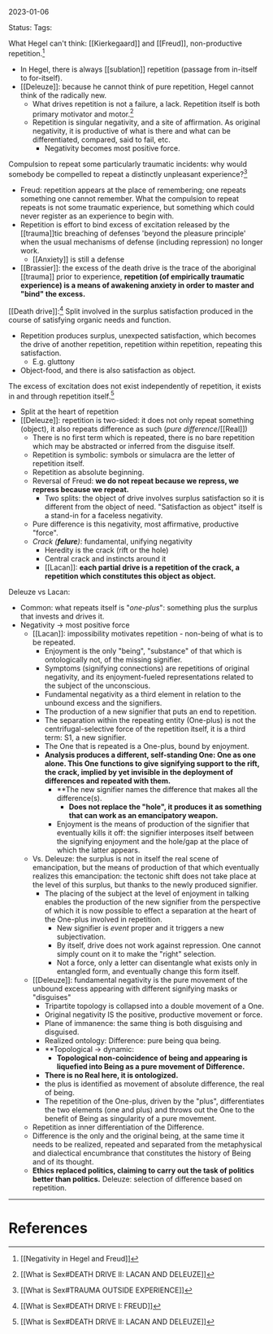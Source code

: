 2023-01-06

Status: 
Tags: 

What Hegel can't think: [[Kierkegaard]] and [[Freud]], non-productive repetition.[^1]
- In Hegel, there is always [[sublation]] repetition (passage from in-itself to for-itself). 
- [[Deleuze]]: because he cannot think of pure repetition, Hegel cannot think of the radically new.
	- What drives repetition is not a failure, a lack. Repetition itself is both primary motivator and motor.[^4]
	* Repetition is singular negativity, and a site of affirmation. As original negativity, it is productive of what is there and what can be differentiated, compared, said to fail, etc.
		* Negativity becomes most positive force.

Compulsion to repeat some particularly traumatic incidents: why would somebody be compelled to repeat a distinctly unpleasant experience?[^2]
* Freud: repetition appears at the place of remembering; one repeats something one cannot remember. What the compulsion to repeat repeats is not some traumatic experience, but something which could never register as an experience to begin with.
* Repetition is effort to bind excess of excitation released by the [[trauma]]tic breaching of defenses 'beyond the pleasure principle' when the usual mechanisms of defense (including repression) no longer work.
    * [[Anxiety]] is still a defense
* [[Brassier]]: the excess of the death drive is the trace of the aboriginal [[trauma]] prior to experience, **repetition (of empirically traumatic experience) is a means of awakening anxiety in order to master and "bind" the excess.**

[[Death drive]]:[^3]
 Split involved in the surplus satisfaction produced in the course of satisfying organic needs and function.
* Repetition produces surplus, unexpected satisfaction, which becomes the drive of another repetition, repetition within repetition, repeating this satisfaction.
    * E.g. gluttony
* Object-food, and there is also satisfaction as object.

The excess of excitation does not exist independently of repetition, it exists in and through repetition itself.[^4]
* Split at the heart of repetition
* [[Deleuze]]: repetition is two-sided: it does not only repeat something (object), it also repeats difference as such (*pure difference*/[[Real]])
    * There is no first term which is repeated, there is no bare repetition which may be abstracted or inferred from the disguise itself.
    * Repetition is symbolic: symbols or simulacra are the letter of repetition itself.
    * Repetition as absolute beginning.
    * Reversal of Freud: **we do not repeat because we repress, we repress because we repeat.**
        * Two splits: the object of drive involves surplus satisfaction so it is different from the object of need. "Satisfaction as object" itself is a stand-in for a faceless negativity.
    * Pure difference is this negativity, most affirmative, productive "force".
    * *Crack (**felure**)*: fundamental, unifying negativity
        * Heredity is the crack (rift or the hole)
        * Central crack and instincts around it
        * [[Lacan]]: **each partial drive is a repetition of the crack, a repetition which constitutes this object as object.**

Deleuze vs Lacan:
* Common: what repeats itself is "*one-plus*": something plus the surplus that invests and drives it.
* Negativity → most positive force
    * [[Lacan]]: impossibility motivates repetition - non-being of what is to be repeated.
        * Enjoyment is the only "being", "substance" of that which is ontologically not, of the missing signifier.
        * Symptoms (signifying connections) are repetitions of original negativity, and its enjoyment-fueled representations related to the subject of the unconscious.
        * Fundamental negativity as a third element in relation to the unbound excess and the signifiers.
        * The production of a new signifier that puts an end to repetition.
	    * The separation within the repeating entity (One-plus) is not the centrifugal-selective force of the repetition itself, it is a third term: S1, a new signifier.
	    * The One that is repeated is a One-plus, bound by enjoyment.
	    * **Analysis produces a different, self-standing One: One as one alone. This One functions to give signifying support to the rift, the crack, implied by yet invisible in the deployment of differences and repeated with them.**
            * **The new signifier names the difference that makes all the difference(s).
                * **Does not replace the "hole", it produces it as something that can work as an emancipatory weapon.**
            * Enjoyment is the means of production of the signifier that eventually kills it off: the signifier interposes itself between the signifying enjoyment and the hole/gap at the place of which the latter appears.
	- Vs. Deleuze: the surplus is not in itself the real scene of emancipation, but the means of production of that which eventually realizes this emancipation: the tectonic shift does not take place at the level of this surplus, but thanks to the newly produced signifier.
		* The placing of the subject at the level of enjoyment in talking enables the production of the new signifier from the perspective of which it is now possible to effect a separation at the heart of the One-plus involved in repetition.
	        * New signifier is *event* proper and it triggers a new subjectivation.
	        * By itself, drive does not work against repression. One cannot simply count on it to make the "right" selection.
	        * Not a force, only a letter can disentangle what exists only in entangled form, and eventually change this form itself.
    * [[Deleuze]]: fundamental negativity is the pure movement of the unbound excess appearing with different signifying masks or "disguises"
        * Tripartite topology is collapsed into a double movement of a One.
        * Original negativity IS the positive, productive movement or force.
        * Plane of immanence: the same thing is both disguising and disguised.
        * Realized ontology: Difference: pure being qua being.
        * **Topological → dynamic:
            * **Topological non-coincidence of being and appearing is liquefied into Being as a pure movement of Difference.**
        * **There is no Real here, it is ontologized.**
        * the plus is identified as movement of absolute difference, the real of being.
        * The repetition of the One-plus, driven by the "plus", differentiates the two elements (one and plus) and throws out the One to the benefit of Being as singularity of a pure movement.
	* Repetition as inner differentiation of the Difference.
	* Difference is the only and the original being, at the same time it needs to be realized, repeated and separated from the metaphysical and dialectical encumbrance that constitutes the history of Being and of its thought.
	* **Ethics replaced politics, claiming to carry out the task of politics better than politics.** Deleuze: selection of difference based on repetition.


---
# References

[^1]: [[Negativity in Hegel and Freud]]
[^2]: [[What is Sex#TRAUMA OUTSIDE EXPERIENCE]]
[^3]: [[What is Sex#DEATH DRIVE I: FREUD]]
[^4]: [[What is Sex#DEATH DRIVE II: LACAN AND DELEUZE]]